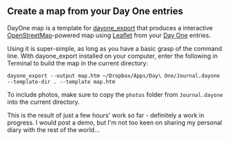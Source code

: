 ## Create a map from your Day One entries 

DayOne map is a template for [dayone_export](https://github.com/nathangrigg/dayone_export) that produces a interactive [OpenStreetMap](http://www.openstreetmap.org)-powered map using [Leaflet](http://leafletjs.com) from your [Day One](http://dayoneapp.com) entries.

Using it is super-simple, as long as you have a basic grasp of the command line. With dayone_export installed on your computer, enter the following in Terminal to build the map in the current directory:

    dayone_export --output map.htm ~/Dropbox/Apps/Day\ One/Journal.dayone --template-dir . --template map.htm
    
To include photos, make sure to copy the `photos` folder from `Journal.dayone` into the current directory.

This is the result of just a few hours' work so far - definitely a work in progress. I would post a demo, but I'm not too keen on sharing my personal diary with the rest of the world...